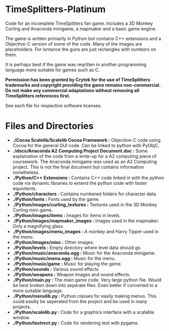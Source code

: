 TimeSplitters-Platinum
======================

Code for an incomplete TimeSplitters fan game. Includes a 3D Monkey Curling and Anaconda minigame, a mapmaker and a basic game engine.

The game is written primarily in Python but contains C++ extensions and a Objective-C version of some of the code. Many of the images are placeholders. For isntance the guns are just rectangles with numbers on them.

It is perhaps best if the game was reqritten in another programming language more suitable for games such as C.

**Permission has been granted by Crytek for the use of TimeSplitters trademarks and copyright providing the game remains non-commercial. Do not make any commercial adaptations without removing all TimeSplitters references first.**

See each file for respective software licenses.

Files and Directories
=====================

* __./Cocoa Scalelib/Scalelib Cocoa Framework :__ Objective-C code using Cocoa for the general GUI code. Can be linked to python with PyObjC.
* __./docs/Anaconda A2 Computing Project Document.doc :__ Some explaination of the code from a write-up for a A2 computing piece of coursework. The Anaconda minigame was used as an A2 Computing project. This is not the final document but contains information nonetheless.
* __./Python/C++ Extensions :__ Contains C++ code linked in with the python code via dynamic libraries to extend the python code with faster equivilents.
* __./Python/characters :__ Contains numbered folders for character data.
* __./Python/fonts :__ Fonts used by the game.
* __./Python/images/curling_textures :__ Textures used in the 3D Monkey Curling mini-game.
* __./Python/images/items :__ Images for items in levels.
* __./Python/images/mapmaker_images :__ Images used in the mapmaker. Only a magnifying glass.
* __./Python/images/menu_images :__ A monkey and Harry Tipper used in the menu.
* __./Python/images/misc :__ Other images.
* __./Python/levels :__ Empty directory where level data should go.
* __./Python/music/anaconda.ogg :__ Music for the Anaconda minigame.
* __./Python/music/menu.ogg :__ Music for the menu.
* __./Python/music/game :__ Music for playing the game.
* __./Python/sounds :__ Various sound effects
* __./Python/weapons :__ Weapon images and sound effects.
* __./Python/main.py :__ The main game code. Very large python file. Would be best broken down into seperate files. Even better if converted to a more suitable language.
* __./Python/menulib.py :__ Python classes for easily making menus. This could easilly be seperated from the project and be used in many projects.
* __./Python/scalelib.py :__ Code for a graphics interface with a scalable window.
* __./Python/textrect.py :__ Code for rendering text with pygame.